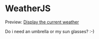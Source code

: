 # WeatherJS
Preview: [Display the current weather](https://jolly-mestorf-bec256.netlify.com/)

Do i need an umbrella or my sun glasses? :-)
